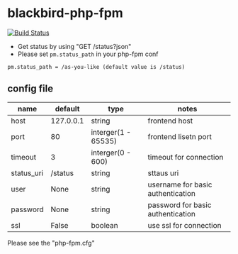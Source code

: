 blackbird-php-fpm
===============

[![Build Status](https://travis-ci.org/Vagrants/blackbird-php-fpm.png?branch=development)](https://travis-ci.org/Vagrants/blackbird-php-fpm)

* Get status by using "GET /status?json"
* Please set `pm.status_path` in your php-fpm conf

```
pm.status_path = /as-you-like (default value is /status)
```

config file
-----------

| name                    | default        | type                | notes                               |
|-------------------------|----------------|---------------------|-------------------------------------|
| host                    | 127.0.0.1      | string              | frontend host                       |
| port                    | 80             | interger(1 - 65535) | frontend lisetn port                |
| timeout                 | 3              | interger(0 - 600)   | timeout for connection              |
| status_uri              | /status        | string              | sttaus uri                          |
| user                    | None           | string              | username for basic authentication   |
| password                | None           | string              | password for basic authentication   |
| ssl                     | False          | boolean             | use ssl for connection              |


Please see the "php-fpm.cfg"
